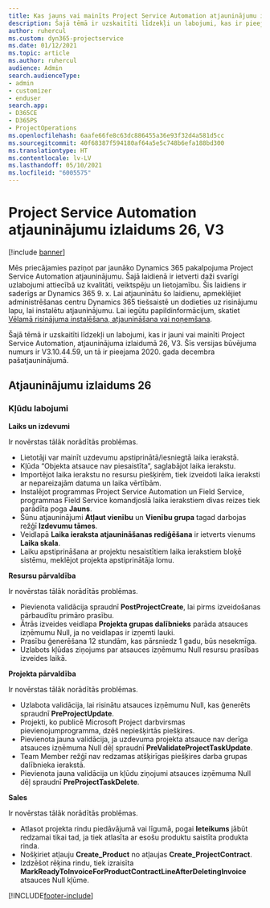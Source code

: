 ```yaml
---
title: Kas jauns vai mainīts Project Service Automation atjauninājumu izlaidumā 26, V3
description: Šajā tēmā ir uzskaitīti līdzekļi un labojumi, kas ir pieejami Project Service Automation atjauninājumu izlaidumā 26, V3.
author: ruhercul
ms.custom: dyn365-projectservice
ms.date: 01/12/2021
ms.topic: article
ms.author: ruhercul
audience: Admin
search.audienceType:
- admin
- customizer
- enduser
search.app:
- D365CE
- D365PS
- ProjectOperations
ms.openlocfilehash: 6aafe66fe8c63dc886455a36e93f32d4a581d5cc
ms.sourcegitcommit: 40f68387f594180af64a5e5c748b6efa188bd300
ms.translationtype: HT
ms.contentlocale: lv-LV
ms.lasthandoff: 05/10/2021
ms.locfileid: "6005575"
---
```

# <a name="project-service-automation-update-release-26-v3"></a>Project Service Automation atjauninājumu izlaidums 26, V3

[!include [banner](../includes/psa-now-project-operations.md)]

Mēs priecājamies paziņot par jaunāko Dynamics 365 pakalpojuma Project Service Automation atjauninājumu. Šajā laidienā ir ietverti daži svarīgi uzlabojumi attiecībā uz kvalitāti, veiktspēju un lietojamību. Šis laidiens ir saderīgs ar Dynamics 365 9. x. Lai atjauninātu šo laidienu, apmeklējiet administrēšanas centru Dynamics 365 tiešsaistē un dodieties uz risinājumu lapu, lai instalētu atjauninājumu. Lai iegūtu papildinformācijum, skatiet [Vēlamā risinājuma instalēšana, atjaunināšana vai noņemšana](/power-platform/admin/install-remove-preferred-solution).

Šajā tēmā ir uzskaitīti līdzekļi un labojumi, kas ir jauni vai mainīti Project Service Automation, atjauninājuma izlaidumā 26, V3. Šīs versijas būvējuma numurs ir V3.10.44.59, un tā ir pieejama 2020. gada decembra pašatjauninājumā.

## <a name="update-release-26"></a>Atjauninājumu izlaidums 26

### <a name="bug-fixes"></a>Kļūdu labojumi

**Laiks un izdevumi**

Ir novērstas tālāk norādītās problēmas.

- Lietotāji var mainīt uzdevumu apstiprinātā/iesniegtā laika ierakstā.
- Kļūda “Objekta atsauce nav piesaistīta”, saglabājot laika ierakstu.
- Importējot laika ierakstu no resursu piešķirēm, tiek izveidoti laika ieraksti ar nepareizajām datuma un laika vērtībām.
- Instalējot programmas Project Service Automation un Field Service, programmas Field Service komandjoslā laika ierakstiem divas reizes tiek parādīta poga **Jauns**.
- Šūnu atjauninājumi **Atļaut vienību** un **Vienību grupa** tagad darbojas režģī **Izdevumu tāmes**.
- Veidlapā **Laika ieraksta atjaunināšanas rediģēšana** ir ietverts vienums **Laika skala**.
- Laiku apstiprināšana ar projektu nesaistītiem laika ierakstiem bloķē sistēmu, meklējot projekta apstiprinātāja lomu.

**Resursu pārvaldība**

Ir novērstas tālāk norādītās problēmas.

- Pievienota validācija spraudnī **PostProjectCreate**, lai pirms izveidošanas pārbaudītu primāro prasību.
- Ātrās izveides veidlapa **Projekta grupas dalībnieks** parāda atsauces izņēmumu Null, ja no veidlapas ir izņemti lauki.
- Prasību ģenerēšana 12 stundām, kas pārsniedz 1 gadu, būs nesekmīga.
- Uzlabots kļūdas ziņojums par atsauces izņēmumu Null resursu prasības izveides laikā.

**Projekta pārvaldība**

Ir novērstas tālāk norādītās problēmas.

- Uzlabota validācija, lai risinātu atsauces izņēmumu Null, kas ģenerēts spraudnī **PreProjectUpdate**.
- Projekti, ko publicē Microsoft Project darbvirsmas pievienojumprogramma, dzēš nepiešķirtās piešķires.
- Pievienota jauna validācija, ja uzdevuma projekta atsauce nav derīga atsauces izņēmuma Null dēļ spraudnī **PreValidateProjectTaskUpdate**.
- Team Member režģī nav redzamas atšķirīgas piešķires darba grupas dalībnieka ierakstā.
- Pievienota jauna validācija un kļūdu ziņojumi atsauces izņēmuma Null dēļ spraudnī **PreProjectTaskDelete**.

**Sales**

Ir novērstas tālāk norādītās problēmas.

- Atlasot projekta rindu piedāvājumā vai līgumā, pogai **Ieteikums** jābūt redzamai tikai tad, ja tiek atlasīta ar esošu produktu saistīta produkta rinda.
- Nošķiriet atļauju **Create_Product** no atļaujas **Create_ProjectContract**.
- Izdzēšot rēķina rindu, tiek izraisīta **MarkReadyToInvoiceForProductContractLineAfterDeletingInvoice** atsauces Null kļūme.


[!INCLUDE[footer-include](../includes/footer-banner.md)]